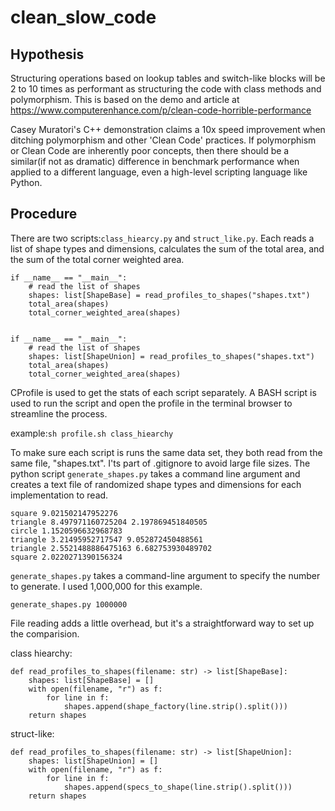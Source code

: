 # clean_slow_code

## Hypothesis
Structuring operations based on lookup tables and switch-like blocks will be 2 to 10 times as performant as structuring the code with class methods and polymorphism. This is based on the demo and article at <https://www.computerenhance.com/p/clean-code-horrible-performance>

Casey Muratori's C++ demonstration claims a 10x speed improvement when ditching polymorphism and other 'Clean Code' practices. If polymorphism or Clean Code are inherently poor concepts, then there should be a similar(if not as dramatic) difference in benchmark performance when applied to a different language, even a high-level scripting language like Python.

## Procedure
There are two scripts:`class_hiearcy.py` and `struct_like.py`. Each reads a list of shape types and dimensions, calculates the sum of the total area, and the sum of the total corner weighted area.

    if __name__ == "__main__":
        # read the list of shapes
        shapes: list[ShapeBase] = read_profiles_to_shapes("shapes.txt")
        total_area(shapes)
        total_corner_weighted_area(shapes)


    if __name__ == "__main__":
        # read the list of shapes
        shapes: list[ShapeUnion] = read_profiles_to_shapes("shapes.txt")
        total_area(shapes)
        total_corner_weighted_area(shapes)

CProfile is used to get the stats of each script separately. A BASH script is used to run the script and open the profile in the terminal browser to streamline the process.

example:`sh profile.sh class_hiearchy`

To make sure each script is runs the same data set, they both read from the same file, "shapes.txt". I'ts part of .gitignore to avoid large file sizes. The python script `generate_shapes.py` takes a command line argument and creates a text file of randomized shape types and dimensions for each implementation to read.

    square 9.021502147952276
    triangle 8.497971160725204 2.197869451840505
    circle 1.1520596632968783
    triangle 3.21495952717547 9.052872450488561
    triangle 2.5521488886475163 6.682753930489702
    square 2.0220271390156324

`generate_shapes.py` takes a command-line argument to specify the number to generate. I used 1,000,000 for this example.

    generate_shapes.py 1000000

File reading adds a little overhead, but it's a straightforward way to set up the comparision.

class hiearchy:

    def read_profiles_to_shapes(filename: str) -> list[ShapeBase]:
        shapes: list[ShapeBase] = []
        with open(filename, "r") as f:
            for line in f:
                shapes.append(shape_factory(line.strip().split()))
        return shapes


struct-like:

    def read_profiles_to_shapes(filename: str) -> list[ShapeUnion]:
        shapes: list[ShapeUnion] = []
        with open(filename, "r") as f:
            for line in f:
                shapes.append(specs_to_shape(line.strip().split()))
        return shapes
